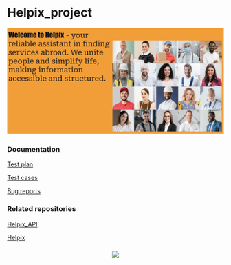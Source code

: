 # Helpix_project

![Header](https://github.com/Kateryna-Komarova/Helpix_project/blob/main/image/Screenshot%202025-02-19%20at%2019.26.54.png)

### Documentation 

[Test plan](https://docs.google.com/document/d/1ms0j-khLBX9-NTY_ffnFH46Irxy3-WetVYYxnqWs6hE/edit?usp=sharing)  

[Test cases](https://docs.google.com/spreadsheets/d/173PKxp25hY9lC2Zo2913OS3Tv-aWCLwo5VU21NIjHkA/edit?usp=sharing)  

[Bug reports](https://docs.google.com/spreadsheets/d/1s5mirtaLL5N99s9o4fM8xPGZWnBgOXzKuUHaepUTB80/edit?usp=sharing)  

### Related repositories  

[Helpix_API](https://github.com/Kateryna-Komarova/Helpix_API)  

[Helpix](https://github.com/Kateryna-Komarova/Helpix)  
 
###
<div align="center">
  <img src="https://media.giphy.com/media/3o7aCTfyhYwda3RrYQ/giphy.gif" width="400px">
</div>


<!---
Kateryna-Komarova/Kateryna-Komarova is a ✨ special ✨ repository because its `README.md` (this file) appears on your GitHub profile.
You can click the Preview link to take a look at your changes.
--->